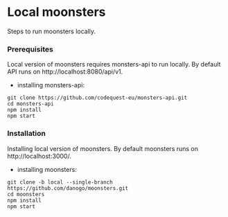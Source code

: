 # Local moonsters
Steps to run moonsters locally.

### Prerequisites
Local version of moonsters requires monsters-api to run locally. By default API runs on http://localhost:8080/api/v1.

* installing monsters-api:
```shell
git clone https://github.com/codequest-eu/monsters-api.git
cd monsters-api
npm install
npm start
```

### Installation
Installing local version of moonsters. By default moonsters runs on http://localhost:3000/.

* installing moonsters:
```shell
git clone -b local --single-branch https://github.com/danogo/moonsters.git
cd moonsters
npm install
npm start
```